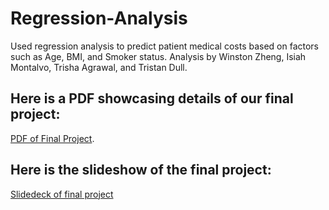 # Regression-Analysis
Used regression analysis to predict patient medical costs based on factors such as Age, BMI, and Smoker status. Analysis by Winston Zheng, Isiah Montalvo, Trisha Agrawal, and Tristan Dull.


## Here is a PDF showcasing details of our final project:
[PDF of Final Project](final-writeup-group11-1.pdf).


## Here is the slideshow of the final project:
[Slidedeck of final project](STAT170_Group11.pdf)
